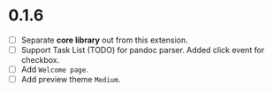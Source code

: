 # 0.1.6
* [ ] Separate **core library** out from this extension.
* [ ] Support Task List (TODO) for pandoc parser. Added click event for checkbox.    
* [ ] Add `Welcome page`.  
* [ ] Add preview theme `Medium`. 